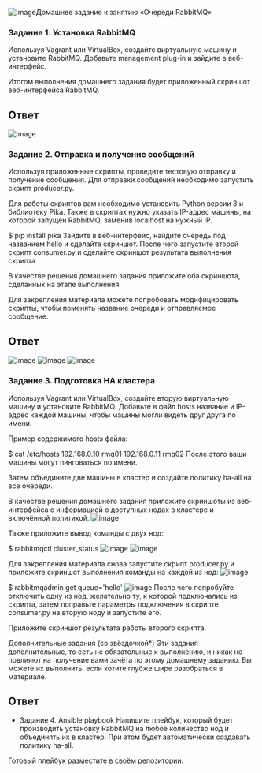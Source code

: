 ![image](https://github.com/goddim/HW_netology_main/assets/132663924/128f5c7b-2cb0-4252-a5aa-85f878df6a4d)Домашнее задание к занятию «Очереди RabbitMQ»

### Задание 1. Установка RabbitMQ
Используя Vagrant или VirtualBox, создайте виртуальную машину и установите RabbitMQ. Добавьте management plug-in и зайдите в веб-интерфейс.

Итогом выполнения домашнего задания будет приложенный скриншот веб-интерфейса RabbitMQ.
## Ответ
![image](https://github.com/goddim/HW_netology_main/assets/132663924/9bf8a6c3-e65d-4a71-8ab2-aea5d2391980)

### Задание 2. Отправка и получение сообщений
Используя приложенные скрипты, проведите тестовую отправку и получение сообщения. Для отправки сообщений необходимо запустить скрипт producer.py.

Для работы скриптов вам необходимо установить Python версии 3 и библиотеку Pika. Также в скриптах нужно указать IP-адрес машины, на которой запущен RabbitMQ, заменив localhost на нужный IP.

$ pip install pika
Зайдите в веб-интерфейс, найдите очередь под названием hello и сделайте скриншот. После чего запустите второй скрипт consumer.py и сделайте скриншот результата выполнения скрипта

В качестве решения домашнего задания приложите оба скриншота, сделанных на этапе выполнения.

Для закрепления материала можете попробовать модифицировать скрипты, чтобы поменять название очереди и отправляемое сообщение.
## Ответ
![image](https://github.com/goddim/HW_netology_main/assets/132663924/0fe28609-4fb0-458e-830c-b3c374aaa9a2)
![image](https://github.com/goddim/HW_netology_main/assets/132663924/a9553b26-66a6-4633-b863-7a94b8e11e70)
![image](https://github.com/goddim/HW_netology_main/assets/132663924/617e7359-00f0-48e9-b88b-12251f6b7f69)

### Задание 3. Подготовка HA кластера
Используя Vagrant или VirtualBox, создайте вторую виртуальную машину и установите RabbitMQ. Добавьте в файл hosts название и IP-адрес каждой машины, чтобы машины могли видеть друг друга по имени.

Пример содержимого hosts файла:

$ cat /etc/hosts
192.168.0.10 rmq01
192.168.0.11 rmq02
После этого ваши машины могут пинговаться по имени.

Затем объедините две машины в кластер и создайте политику ha-all на все очереди.

В качестве решения домашнего задания приложите скриншоты из веб-интерфейса с информацией о доступных нодах в кластере и включённой политикой.
![image](https://github.com/goddim/HW_netology_main/assets/132663924/2fd2af1f-5395-47d3-b8f0-d3b5f162ee36)

Также приложите вывод команды с двух нод:

$ rabbitmqctl cluster_status
![image](https://github.com/goddim/HW_netology_main/assets/132663924/8525667d-8ace-4029-a886-a453073ed752)
![image](https://github.com/goddim/HW_netology_main/assets/132663924/023a1fa1-9e37-42cd-a447-1159485a6df8)

Для закрепления материала снова запустите скрипт producer.py и приложите скриншот выполнения команды на каждой из нод:
![image](https://github.com/goddim/HW_netology_main/assets/132663924/2385c21f-cdc2-4906-ad26-eae2a444acb7)

$ rabbitmqadmin get queue='hello'
![image](https://github.com/goddim/HW_netology_main/assets/132663924/ed0e979f-0a92-45cc-8926-d2275ee694eb)
После чего попробуйте отключить одну из нод, желательно ту, к которой подключались из скрипта, затем поправьте параметры подключения в скрипте consumer.py на вторую ноду и запустите его.

Приложите скриншот результата работы второго скрипта.

Дополнительные задания (со звёздочкой*)
Эти задания дополнительные, то есть не обязательные к выполнению, и никак не повлияют на получение вами зачёта по этому домашнему заданию. Вы можете их выполнить, если хотите глубже шире разобраться в материале.
## Ответ

* Задание 4. Ansible playbook
Напишите плейбук, который будет производить установку RabbitMQ на любое количество нод и объединять их в кластер. При этом будет автоматически создавать политику ha-all.

Готовый плейбук разместите в своём репозитории.
